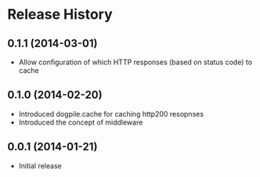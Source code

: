 # Release History

## 0.1.1 (2014-03-01)

* Allow configuration of which HTTP responses (based on status code) to cache

## 0.1.0 (2014-02-20)

* Introduced dogpile.cache for caching http200 resopnses
* Introduced the concept of middleware

## 0.0.1 (2014-01-21)

* Initial release
